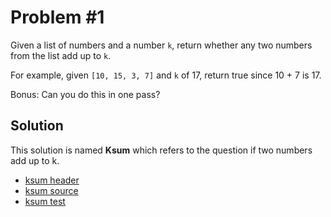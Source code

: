 # Problem #1

Given a list of numbers and a number `k`, return whether any two numbers from the list add up to `k`.

For example, given `[10, 15, 3, 7]` and `k` of 17, return true since 10 + 7 is 17.

Bonus: Can you do this in one pass?

## Solution

This solution is named **Ksum** which refers to the question if two numbers add up to k.

* [ksum header](#solutions/1/ksum.hpp)
* [ksum source](#solutions/1/ksum.cpp)
* [ksum test](#solutions/1/test.cpp)
